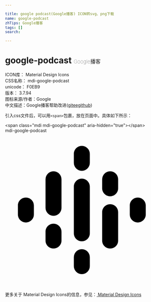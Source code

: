 ```yaml
---

title: google podcast(Google播客) ICON转svg、png下载
name: google-podcast
zhTips: Google播客
tags: []
search: 

---
```


# google-podcast  <small style="font-size: 60%;font-weight: 100">Google播客</small>


<div class="detail-page">
<p>
<span>
ICON库：
<span class="badge-secondary badge">Material Design Icons</span> 
</span>
<br/>
<span>
CSS名称：
<span class="badge-secondary badge">mdi-google-podcast</span> 
</span>
<br/>
<span>
unicode：
<span class="badge-secondary badge">F0EB9</span> 
<copy-btn content='F0EB9' btn-title=""></copy-btn>
<copy-btn :content='String.fromCodePoint(parseInt("F0EB9", 16))' btn-title="复制U"></copy-btn>
</span>
<br/>
<span>
版本：
<span class="badge-secondary badge">3.7.94</span> 
</span>
<br/>
<span>图标来源/作者：<span class="badge-light badge">Google</span></span> 
<br/>
<span class="zh-detail">中文描述：<span class="badge-primary badge">Google播客</span><span class="help-link"><span>帮助改进</span>(<a href="https://gitee.com/liuwave/icon-helper/edit/master/json/material/google-podcast.json" target="_blank" rel="noopener noreferrer">gitee</a><a href="https://github.com/liuwave/icon-helper/edit/master/json/material/google-podcast.json" target="_blank" rel="noopener noreferrer">github</a></span>)</span><br/>
</p>
</div>
<div class="alert alert-dark">
  <i class="mdi mdi-google-podcast mdi-48px"></i>
  <i class="mdi mdi-google-podcast mdi-36px"></i>
  <i class="mdi mdi-google-podcast mdi-24px"></i>
  <i class="mdi mdi-google-podcast mdi-18px"></i>
</div>
<div>
  <p>引入css文件后，可以用<code>&lt;span&gt;</code>包裹，放在页面中。具体如下所示：    
  </p>
  <div class="alert alert-primary" style="font-size: 14px">
    &lt;span class="mdi mdi-google-podcast" aria-hidden="true"&gt;&lt;/span&gt;
    <copy-btn content='<span class="mdi mdi-google-podcast" aria-hidden="true"></span>'></copy-btn>
  </div>
  <div class="alert alert-secondary">
    <i class="mdi mdi-google-podcast"
    style="font-size: 24px"
    aria-hidden="true"></i> mdi-google-podcast
    <copy-btn content="mdi-google-podcast" btn-title="复制图标名称"></copy-btn>
  </div>
</div>
<div id="svg" class="svg-wrap">
<svg xmlns="http://www.w3.org/2000/svg" viewBox="0 0 24 24"><path d="M17.68,7.22V8.62C17.68,9.3 17.13,9.86 16.43,9.86C15.74,9.86 15.18,9.3 15.18,8.62V7.22A1.25,1.25 0 0,1 16.43,5.97C17.13,5.97 17.68,6.53 17.68,7.22M13.25,8.36V15.63C13.25,16.32 12.69,16.88 12,16.88C11.31,16.88 10.75,16.32 10.75,15.63V8.36C10.75,7.68 11.31,7.11 12,7.11C12.69,7.11 13.25,7.68 13.25,8.36M22,11.3V12.7C22,13.38 21.44,13.94 20.75,13.94C20.06,13.94 19.5,13.38 19.5,12.7V11.3C19.5,10.61 20.06,10.06 20.75,10.06C21.44,10.06 22,10.61 22,11.3M4.5,11.3V12.7C4.5,13.38 3.94,13.94 3.25,13.94C2.55,13.94 2,13.38 2,12.7V11.3C2,10.61 2.55,10.06 3.25,10.06C3.94,10.06 4.5,10.61 4.5,11.3M8.82,15.38V16.77C8.82,17.45 8.26,18 7.57,18C6.88,18 6.32,17.45 6.32,16.77V15.38C6.32,14.68 6.88,14.13 7.57,14.13A1.25,1.25 0 0,1 8.82,15.38M13.25,19.36V20.75A1.25,1.25 0 0,1 12,22A1.25,1.25 0 0,1 10.75,20.75V19.36A1.25,1.25 0 0,1 12,18.11A1.25,1.25 0 0,1 13.25,19.36M13.25,3.25V4.64A1.25,1.25 0 0,1 12,5.89A1.25,1.25 0 0,1 10.75,4.64V3.25C10.75,2.55 11.31,2 12,2A1.25,1.25 0 0,1 13.25,3.25M17.68,12.34V16.77C17.68,17.46 17.13,18 16.43,18C15.74,18 15.18,17.46 15.18,16.77V12.34C15.18,11.64 15.74,11.09 16.43,11.09C17.13,11.09 17.68,11.64 17.68,12.34M8.82,7.22V11.65C8.82,12.35 8.26,12.9 7.57,12.9A1.25,1.25 0 0,1 6.32,11.65V7.22A1.25,1.25 0 0,1 7.57,5.97A1.25,1.25 0 0,1 8.82,7.22Z" /></svg>
</div>
<detail full-name='mdi-google-podcast'></detail>
    
<div><p>更多关于 Material Design Icons的信息，参见：<a target="_blank" href="https://iconhelper.cn/material.html"> Material Design Icons</a>
</p></div>
